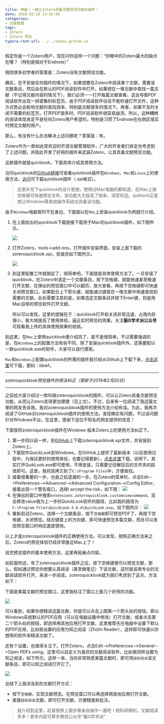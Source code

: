 ```yaml
---
title: 神器！一款让Zotero具备文献预览功能的插件！
date: 2019-02-20 13:55:00
categories:
- 文献管理
tags:
- Zotero
- Zotero 预览
typora-root-url: ../../iseex.github.io
---
```




假定你是一个Zotero用户，现在问你这样一个问题：“你眼中的Zotero最大的缺点在哪？（特别是相对于Endnote）”



相信很多初学者的答案是：Zotero没有文献预览功能。

确实，在不安装任何插件的情况下，如果想要在Zotero中阅读某个文献，需要该文献条目，然后会在默认的PDF阅读软件中打开，如果想在一堆文献中查找一篇文献（不记得文献内容的情况下），我们必须一一打开每篇文献查看，这会导致PDF阅读软件出现一排密集的标签页。由于PDF阅读软件往往不能秒速打开文件，这种方式势必会影响文献的查找效率，特别是文献很多的情况下。再者，如果不及时关闭不需要的标签页，打开PDF很多时，PDF阅读软件很容易崩溃。所以，这种糟糕的阅读体现肯定不是任何Zotero用户希望的，特别是习惯了Endnote在右侧区域实时预览文献的用户。

那么，有没有什么办法解决上述问题呢？答案是：有。

Zotero作为一款如此受欢迎的开源文献管理软件，广大的开发者们肯定也考虑到了上述问题，并因此开发了好用的插件来武装Zotero，让其具备文献预览功能。

这款插件就是quicklook，下面具体介绍其使用方法。

访问quicklook的[Github链接](https://github.com/mronkko/ZoteroQuickLook#zoteroquicklook)可查看quicklook插件在`Windows`、`Mac`和`Linux`上的使用方法，[访问](https://github.com/mronkko/ZoteroQuickLook/releases)可下载quicklook插件（.xpi格式）。

> 这里补充下quicklook的设计思想。使用过Mac电脑的都知道，在Mac上按空格键可快速预览文件，该功能大大提高了效率，深受欢迎。quiklook正是想让Windows等其他操作系统也具备该功能。

由于`Windows`电脑暂时不在身边，下面就以在`Mac`上安装quicklook为例就行介绍。

1. 在上面给出的quicklook下载链接下载用于Mac的quicklook插件，如下图所示。  


   ![](/assets/images/posts/zotero/pdf-preview01.jpg)

2. 打开Zotero，tools->add-ons，打开插件安装界面，安装上面下载的zoteroquicklook.xpi，安装完如下图所示。


   ![](/assets/images/posts/zotero/pdf-preview02.jpg)

3. 到这里配置工作就搞定了，很简单吧。下面就是具体使用方法了。一旦安装了quicklook，在Zotero中选定一个文献条目，按下空格键，就能快速甚至极速打开文献，在弹出的预览窗口中可以翻页、放大查看，再按下空格键即可快速关闭预览窗口。如果配合上下箭头键，就能通过键盘在一堆文献中快速查找到需要的文献。此处需要注意的是，如果选定文献条目并按下Enter键，则是用Mac自带的预览软件打开文献。

   所以可以发现，这里的逻辑在于：quicklook打开和关闭非常迅速，占用内存很小，极大地提高了使用体验，逼近实时预览的效果。关注**猫Q学术派公众号**可观看我上传的具体使用效果的视频。

到这里，在`Mac`上使用quicklook便介绍完了，是不是很简单。不过需要强调的是，在`Windows`上的配置方法有些不同，除了安装quicklook插件外，还需要配以一款quicklook.exe的软件，大家可以自行摸索。

`Mac`和`Windows`上配置quicklook的所需的插件我已经从Github上下载下来，[点击这里](https://pan.baidu.com/s/1xc8yRtO11dVWsX7xSBjgxQ )可下载，密码：bbwf。

-----

*zoteroquicklook预览插件的用法纠正（更新于2019年2月20日*）

-----



之前给大家介绍过一款叫做zoteroquicklook的插件，可以让Zotero具备文献预览功能，从而让Zotero变得更加便捷（见上文）。不过，后来有一位阅读了我这篇文章的网友告诉我，我对zoteroquicklook插件的使用方法介绍有误。为此，我再次阅读了GitHub对zoteroquicklook插件的使用方法。发现确实有问题，不过该问题针对Windows平台。在这里，感谢下这位不知名的网友提供的信息！

下面我将zoteroquicklook插件在Windows 版本Zotero上的使用方法纠正下。

1. 第一步同以前一样，到[GitHub](https://github.com/mronkko/ZoteroQuickLook)上下载zoteroquicklook.xpi文件，并安装到Zotero上。
2. 下载软件QuickLook到Windows，在GitHub上提供了最新版本（以后使用过程中，为保证更好的使用体验，也要记得更新），[点击这里](https://github.com/QL-Win/QuickLook/releases)下载。说明下，其实打开QuikLook.exe即可使用，不用安装，只需要记住解压后的文件夹的路径即可。这里，我将其拷贝到了`C:\Program Files`中，方便查找。
3. 接着很重要的一步，也是之前遗漏的一步。在Zotero的菜单栏，点击Edit-->Preferences-->Advanced-->Advanced Configuration-->Config Editor，接着出现一个警告窗口，选择I accept the risk，如下图：
   ![](/assets/images/posts/zotero/accept-the-risk.png)
4. 在弹出的窗口中搜索`extensions.zoteroquicklook.customviewcommand`，双击修改value值为上一步的QuickLook软件的路径，比如我的路径为`C:\Program Files\QuickLook-3.6.4\QuickLook.exe`。如下图所示：
   ![](/assets/images/posts/zotero/config-editor-value.png)
5. 重新启动Zotero，选择一个文献条目，按下`空格键`即可预览PDF了，再按下空格键，关闭预览。结合键盘上的方向键，即可快速预览多篇文献，而且可以发现预览窗口的响应速度很快。

以上才是zoteroquicklook插件的正确使用方法。可以发现，按照正确方法来之后，Zotero的预览体验已经非常接近Mac上了！

说完预览插件的基本使用方法，这里再拓展点内容。

如前面所述，有了zoteroquicklook插件之后，按下空格键便可以预览文献，那么，假如通过预览你想要认真阅读（甚至做笔记）下该文献，这时就该用专业的文献阅读软件打开，来进一步阅读。zoteroquicklook就为我们考虑到了这点，方法如下：

下面是某篇文献的预览窗口，这里我标注了窗口上面几个好用的功能。

![](/assets/images/posts/zotero/quicklook-open-pdf.png)

可以看到，如果你想精读这篇文献，你就可以点击上图第一个箭头处的按钮，即以Windows系统默认的PDF应用（可以在电脑设置中修改）打开文献，或者点击第二个箭头处的按钮，即选择用其他应用打开文献。这里推荐先在电脑中设置下默认的PDF应用，比如我设置的应用为知之阅读（Zhizhi Reader），这样即可快速以你想用的软件来精读文献了。

还有个设置，也值得关注下。打开Zotero，点击Edit-->Preferences-->General-->Open PDFs using，这里可以自定义为喜欢的文献阅读软件，比如我同样设置为知之阅读，如下所示。这样一来，当你非常熟悉某篇文献时，即可用`鼠标双击`该文献条目，即可以知之阅读打开它了。

![](/assets/images/posts/zotero/open-pdfs.png)

总结下上面涉及到的文献打开方式：

- 按下`空格键`，实现文献预览。在预览窗口可以再选择用其他应用打开文献。
- 直接`鼠标双击`文献，即可打开文献，方便精度和批注。

> 就介绍到这里，赶紧按照上面步骤亲自操作一遍吧！祝科研顺利，文献阅读多多！更多内容可移步微信公众号“猫Q学术派”